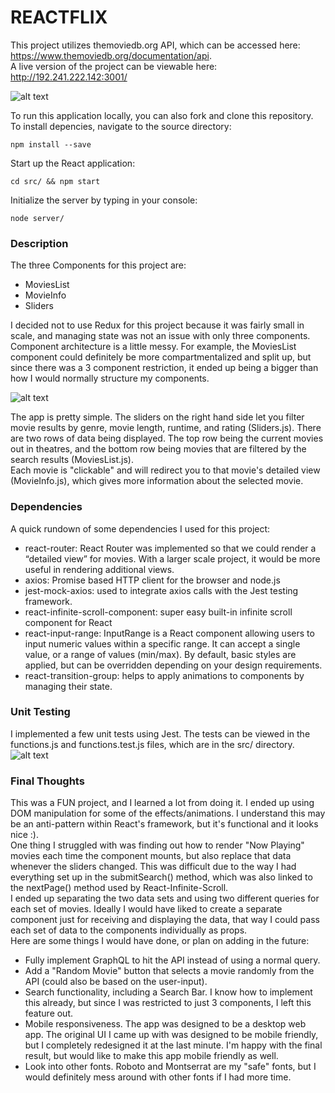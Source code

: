 # REACTFLIX #

This project utilizes themoviedb.org API, which can be accessed here: https://www.themoviedb.org/documentation/api. 
<br />
A live version of the project can be viewable here: http://192.241.222.142:3001/

![alt text](https://github.com/ebui91/reactflix/blob/master/src/assets/screenshots/main-view.png)


To run this application locally, you can also fork and clone this repository. 
<br />
To install depencies, navigate to the source directory:
```
npm install --save
```


Start up the React application:
```
cd src/ && npm start 
```

Initialize the server by typing in your console:
```
node server/
```


### Description ###
The three Components for this project are: 
- MoviesList
- MovieInfo
- Sliders

I decided not to use Redux for this project because it was fairly small in scale, and managing state was not an issue with only three components. Component architecture is a little messy. For example, the MoviesList component could definitely be more compartmentalized and split up, but since there was a 3 component restriction, it ended up being a bigger than how I would normally structure my components.

![alt text](https://github.com/ebui91/reactflix/blob/master/src/assets/screenshots/detailed-view.png)

The app is pretty simple. The sliders on the right hand side let you filter movie results by genre, movie length, runtime, and rating (Sliders.js). There are two rows of data being displayed. The top row being the current movies out in theatres, and the bottom row being movies that are filtered by the search results (MoviesList.js). 
<br />
Each movie is "clickable" and will redirect you to that movie's detailed view (MovieInfo.js), which gives more information about the selected movie.


### Dependencies ###
A quick rundown of some dependencies I used for this project:
- react-router: React Router was implemented so that we could render a “detailed view” for movies. With a larger scale project, it would be more useful in rendering additional views.
- axios: Promise based HTTP client for the browser and node.js
- jest-mock-axios: used to integrate axios calls with the Jest testing framework.
- react-infinite-scroll-component: super easy built-in infinite scroll component for React
- react-input-range: InputRange is a React component allowing users to input numeric values within a specific range. It can accept a single value, or a range of values (min/max). By default, basic styles are applied, but can be overridden depending on your design requirements.
- react-transition-group: helps to apply animations to components by managing their state.


### Unit Testing ###
I implemented a few unit tests using Jest. The tests can be viewed in the functions.js and functions.test.js files, which are in the src/ directory.
![alt text](https://github.com/ebui91/reactflix/blob/master/src/assets/screenshots/unit-tests.png)


### Final Thoughts ###
This was a FUN project, and I learned a lot from doing it. I ended up using DOM manipulation for some of the effects/animations. I understand this may be an anti-pattern within React's framework, but it's functional and it looks nice :).
<br />
One thing I struggled with was finding out how to render "Now Playing" movies each time the component mounts, but also replace that data whenever the sliders changed. This was difficult due to the way I had everything set up in the submitSearch() method, which was also linked to the nextPage() method used by React-Infinite-Scroll.
<br />
I ended up separating the two data sets and using two different queries for each set of movies. Ideally I would have liked to create a separate component just for receiving and displaying the data, that way I could pass each set of data to the components individually as props.
<br />
Here are some things I would have done, or plan on adding in the future:
- Fully implement GraphQL to hit the API instead of using a normal query.
- Add a "Random Movie" button that selects a movie randomly from the API (could also be based on the user-input).
- Search functionality, including a Search Bar. I know how to implement this already, but since I was restricted to just 3 components, I left this feature out.
- Mobile responsiveness. The app was designed to be a desktop web app. The original UI I came up with was designed to be mobile friendly, but I completely redesigned it at the last minute. I'm happy with the final result, but would like to make this app mobile friendly as well.
- Look into other fonts. Roboto and Montserrat are my "safe" fonts, but I would definitely mess around with other fonts if I had more time.


